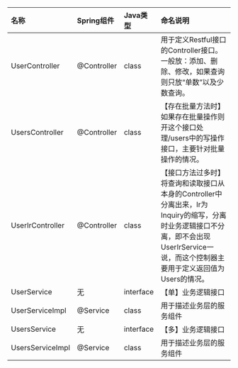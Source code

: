 | 名称 | Spring组件 | Java类型 | 命名说明 |
| :--- | :--- | :--- | :--- |
| UserController | @Controller | class | 用于定义Restful接口的Controller接口。一般放：添加、删除、修改，如果查询则只放“单数”以及少数查询。 |
| UsersController | @Controller | class | 【存在批量方法时】如果存在批量操作则开这个接口处理/users中的写操作接口，主要针对批量操作的情况。 |
| UserIrController | @Controller | class | 【接口方法过多时】将查询和读取接口从本身的Controller中分离出来，Ir为Inquiry的缩写，分离时业务逻辑接口不分离，即不会出现UserIrService一说，而这个控制器主要用于定义返回值为Users的情况。 |
| UserService | 无 | interface | 【单】业务逻辑接口 |
| UserServiceImpl | @Service | class | 用于描述业务层的服务组件 |
| UsersService | 无 | interface | 【多】业务逻辑接口 |
| UsersServiceImpl | @Service | class | 用于描述业务层的服务组件 |

### 



